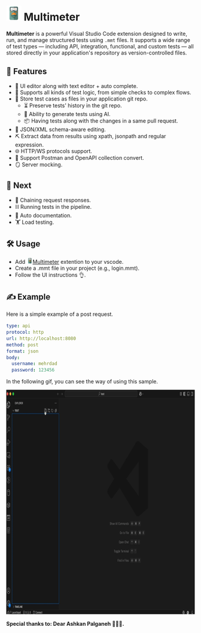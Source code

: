 # <img src="res/icon.png" alt="Multimeter Logo" width="40" height="40"/> Multimeter

**Multimeter** is a powerful Visual Studio Code extension designed to write, run, and manage structured tests using `.mmt` files. It supports a wide range of test types — including API, integration, functional, and custom tests — all stored directly in your application's repository as version-controlled files.

## 🚀 Features

- 🧩 UI editor along with text editor + auto complete.
- 🧪 Supports all kinds of test logic, from simple checks to complex flows.
- 💾 Store test cases as files in your application git repo.
  - ⏳ Preserve tests' history in the git repo.
  - 🤖 Ability to generate tests using AI.
  - 📦 Having tests along with the changes in a same pull request.
- 🧱 JSON/XML schema-aware editing.
- ⛏️ Extract data from results using xpath, jsonpath and regular expression.
- 🌐 HTTP/WS protocols support.
- 🔄 Support Postman and OpenAPI collection convert.
- 🪞 Server mocking.

## 🎯 Next
- 🔗 Chaining request responses.
- ⛓️ Running tests in the pipeline.
- 📃 Auto documentation.
- 🏋 Load testing.

## 🛠️ Usage
- Add <img src="res/icon.png" alt="Multimeter Logo" width="16" height="16"/>[Multimeter](https://marketplace.visualstudio.com/items?itemName=mshobeyri.multimeter) extention to your vscode.
- Create a .mmt file in your project (e.g., login.mmt).
- Follow the UI instructions 👌.

## ✍️ Example

Here is a simple example of a post request.
```yaml
type: api
protocol: http
url: http://localhost:8080
method: post
format: json
body: 
  username: mehrdad
  password: 123456
```

In the following gif, you can see the way of using this sample.

<img src="screenshots/sample_post.gif" alt="Multimeter sample post" width="800" height="600"/> 

**Special thanks to: Dear Ashkan Palganeh 👨🏻‍🦱.**